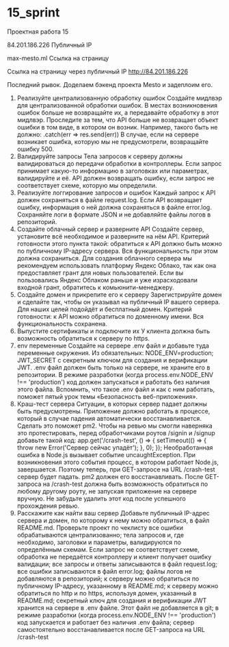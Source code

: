 # 15_sprint

Проектная работа 15

84.201.186.226 Публичный IP 

max-mesto.ml Cсылка на страницу

Ссылка на страницу через публичный IP http://84.201.186.226

Последний рывок. Доделаем бэкенд проекта Mesto и задеплоим его.
1. Реализуйте централизованную обработку ошибок
Создайте мидлвэр для централизованной обработки ошибок. В местах возникновения ошибок больше не возвращайте их, а передавайте обработку в этот мидлвэр.
Проследите за тем, что API больше не возвращает объект ошибки в том виде, в котором он возник. Например, такого быть не должно:
.catch(err => res.send(err))
В случае, если на сервере возникает ошибка, которую мы не предусмотрели, возвращайте ошибку 500.
2. Валидируйте запросы
Тела запросов к серверу должны валидироваться до передачи обработки в контроллеры. Если запрос принимает какую-то информацию в заголовках или параметрах, валидируйте и её.
API должен возвращать ошибку, если запрос не соответствует схеме, которую мы определили.
3. Реализуйте логгирование запросов и ошибок
Каждый запрос к API должен сохраняться в файле request.log. Если API возвращает ошибку, информация о ней должна сохраняться в файле error.log.
Сохраняйте логи в формате JSON и не добавляйте файлы логов в репозиторий.
4. Создайте облачный сервер и разверните API
Создайте сервер, установите всё необходимое и разверните на нём API.
Критерий готовности этого пункта такой: обратиться к API должно быть можно по публичному IP-адресу сервера. Вся функциональность при этом должна сохраниться.
Для создания облачного сервера мы рекомендуем использовать платформу Яндекс Облако, так как она предоставляет грант для новых пользователей. Если вы пользовались Яндекс Облаком раньше и уже израсходовали входной грант, обратитесь к комьюнити-менеджеру.
5. Создайте домен и прикрепите его к серверу
Зарегистрируйте домен и сделайте так, чтобы он указывал на публичный IP вашего сервера. Для наших целей подойдёт и бесплатный домен.
Критерий готовности: к API можно обратиться по доменному имени. Вся функциональность сохранена.
6. Выпустите сертификаты и подключите их
У клиента должна быть возможность обратиться к серверу по https.
7. env переменные
Создайте на сервере .env файл и добавьте туда переменные окружения. Из обязательных:
NODE_ENV=production;
JWT_SECRET с секретным ключом для создания и верификации JWT.
.env файл должен быть только на сервере, не храните его в репозитории. В режиме разработки (когда process.env.NODE_ENV !== 'production') код должен запускаться и работать без наличия этого файла.
Вспомнить, что такое .env файл и как с ним работать, поможет пятый урок темы «Безопасность веб-приложения».
8. Краш-тест сервера
Ситуации, в которых сервер падает должны быть предусмотрены. Приложение должно работать в процессе, который в случае падения автоматически восстанавливается. Сделать это поможет pm2.
Чтобы на ревью мы смогли наверняка это протестировать, перед обработчиками роутов /signin и /signup добавьте такой код:
app.get('/crash-test', () => {
    setTimeout(() => {
        throw new Error('Сервер сейчас упадёт');
    }, 0);
});
Необработанная ошибка в Node.js вызывает событие uncaughtException. При возникновения этого события процесс, в котором работает Node.js, завершается. Поэтому теперь, при GET-запросе на URL /crash-test сервер будет падать. pm2 должен его восстанавливать. После GET-запроса на /crash-test должна быть возможность обратиться по любому другому роуту, не запуская приложение на сервере вручную.
Не забудьте удалить этот код после успешного прохождения ревью.
9. Расскажите как найти ваш сервер
Добавьте публичный IP-адрес сервера и домен, по которому к нему можно обратиться, в файл README.md.
Проверьте проект по чеклисту
все ошибки обрабатываются централизованно;
тела запросов и, где необходимо, заголовки и параметры, валидируются по определённым схемам. Если запрос не соответствует схеме, обработка не передаётся контроллеру и клиент получает ошибку валидации;
все запросы и ответы записываются в файл request.log;
все ошибки записываются в файл error.log;
файлы логов не добавляются в репозиторий;
к серверу можно обратиться по публичному IP-адресу, указанному в README.md;
к серверу можно обратиться по http и по https, используя домен, указанный в README.md;
секретный ключ для создания и верификации JWT хранится на сервере в .env файле. Этот файл не добавляется в git;
в режиме разработки (когда process.env.NODE_ENV !== 'production') код запускается и работает без наличия .env файла;
сервер самостоятельно восстанавливается после GET-запроса на URL /crash-test
